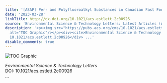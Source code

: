 ```yaml
---
title: '[ASAP] Per- and Polyfluoroalkyl Substances in Canadian Fast Food Packaging'
date: '2023-03-28'
linkTitle: http://dx.doi.org/10.1021/acs.estlett.2c00926
source: 'Environmental Science & Technology Letters: Latest Articles (ACS Publications)'
description: '<p><img src="https://pubs.acs.org/cms/10.1021/acs.estlett.2c00926/asset/images/medium/ez2c00926_0002.gif"
  alt="TOC Graphic"/></p><div><cite>Environmental Science & Technology Letters</cite></div><div>DOI:
  10.1021/acs.estlett.2c00926</div> ...'
disable_comments: true
---
```

<p><img src="https://pubs.acs.org/cms/10.1021/acs.estlett.2c00926/asset/images/medium/ez2c00926_0002.gif" alt="TOC Graphic"/></p><div><cite>Environmental Science & Technology Letters</cite></div><div>DOI: 10.1021/acs.estlett.2c00926</div> ...